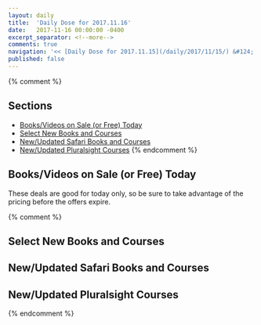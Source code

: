 ```yaml
---
layout: daily
title:  'Daily Dose for 2017.11.16'
date:   2017-11-16 00:00:00 -0400
excerpt_separator: <!--more-->
comments: true
navigation: '<< [Daily Dose for 2017.11.15](/daily/2017/11/15/) &#124; [Nov 2017](/daily/2017/11/) &#124; [2017](/daily/2017/) &#124; Daily Dose for 2017.11.17 >>'
published: false
---
```

{% comment %}
## Sections
* [Books/Videos on Sale (or Free) Today](#sale)
* [Select New Books and Courses](#select)
* [New/Updated Safari Books and Courses](#safari-new)
* [New/Updated Pluralsight Courses](#pluralsight-new)
{% endcomment %}

## <a name="sale"></a>Books/Videos on Sale (or Free) Today ##
These deals are good for today only, so be sure to take advantage of the pricing before the offers expire.

{% comment %}
## <a name="select"></a>Select New Books and Courses ##

## <a name="safari-new"></a>New/Updated Safari Books and Courses ## 

## <a name="pluralsight-new"></a>New/Updated Pluralsight Courses ## 
{% endcomment %}
